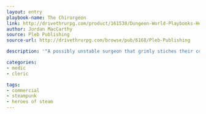 ```yaml
---
layout: entry
playbook-name: The Chirurgeon
link: http://drivethrurpg.com/product/161538/Dungeon-World-Playbooks-Heroes-of-Steam-Bundle
author: Jordan MacCarthy
source: Pleb Publishing
source-url: http://drivethrurpg.com/browse/pub/6168/Pleb-Publishing

description: '"A possibly unstable surgeon that grimly stiches their companions back together."'

categories:
- medic
- cleric

tags:
- commercial
- steampunk
- heroes of steam
---
```

